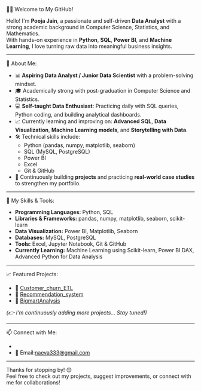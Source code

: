 🙋‍♀️ Welcome to My GitHub!

Hello! I'm **Pooja Jain**, a passionate and self-driven **Data Analyst** with a strong academic background in Computer Science, Statistics, and Mathematics.  
With hands-on experience in **Python**, **SQL**, **Power BI**, and **Machine Learning**, I love turning raw data into meaningful business insights.

---

🚀 About Me:

- 📊 **Aspiring Data Analyst / Junior Data Scientist** with a problem-solving mindset.
- 🎓 Academically strong with post-graduation in Computer Science and Statistics.
- 💻 **Self-taught Data Enthusiast**: Practicing daily with SQL queries, Python coding, and building analytical dashboards.
- 📈 Currently learning and improving on: **Advanced SQL**, **Data Visualization**, **Machine Learning models**, and **Storytelling with Data**.
- 🛠️ Technical skills include:
  - Python (pandas, numpy, matplotlib, seaborn)
  - SQL (MySQL, PostgreSQL)
  - Power BI
  - Excel
  - Git & GitHub
- 🌱 Continuously building **projects** and practicing **real-world case studies** to strengthen my portfolio.

---

💼 My Skills & Tools:

- **Programming Languages:** Python, SQL
- **Libraries & Frameworks:** pandas, numpy, matplotlib, seaborn, scikit-learn
- **Data Visualization:** Power BI, Matplotlib, Seaborn
- **Databases:** MySQL, PostgreSQL
- **Tools:** Excel, Jupyter Notebook, Git & GitHub
- **Currently Learning:** Machine Learning using Scikit-learn, Power BI DAX, Advanced Python for Data Analysis

---

📈 Featured Projects:

- 📂 [Customer_churn_ETL](https://github.com/poojaanvi/Churn_ETL)
- 📂 [Recommendation_system](https://github.com/poojaanvi/recommendationsystem)
- 📂 [BigmartAnalysis](https://github.com/poojaanvi/bigmartdataanalysi)
  

*(👉 I’m continuously adding more projects... Stay tuned!)*

---

📫 Connect with Me:

- 
- 📧 Email:naeva333@gmail.com

---

Thanks for stopping by! 😊  
Feel free to check out my projects, suggest improvements, or connect with me for collaborations!

